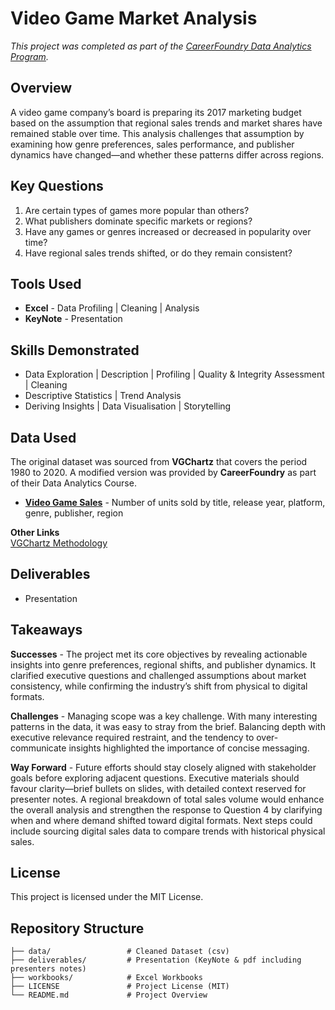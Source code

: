 # Video Game Market Analysis

*This project was completed as part of the [CareerFoundry Data Analytics Program](https://careerfoundry.com/en/courses/become-a-data-analyst/).*

## Overview

A video game company’s board is preparing its 2017 marketing budget based on the assumption that regional sales trends and market shares have remained stable over time. This analysis challenges that assumption by examining how genre preferences, sales performance, and publisher dynamics have changed—and whether these patterns differ across regions.

## Key Questions
1. Are certain types of games more popular than others?
2. What publishers dominate specific markets or regions?
3. Have any games or genres increased or decreased in popularity over time?
4. Have regional sales trends shifted, or do they remain consistent?

## Tools Used 

- **Excel** - Data Profiling | Cleaning | Analysis
- **KeyNote** - Presentation

## Skills Demonstrated

- Data Exploration | Description | Profiling | Quality & Integrity Assessment | Cleaning
- Descriptive Statistics | Trend Analysis
- Deriving Insights | Data Visualisation | Storytelling

## Data Used
The original dataset was sourced from **VGChartz** that covers the period 1980 to 2020. A modified version was provided by **CareerFoundry** as part of their Data Analytics Course.

- [**Video Game Sales**](https://coach-courses-us.s3.amazonaws.com/public/courses/intro-to-data/E4/vgsales_dirty.xlsx) - Number of units sold by title, release year, platform, genre, publisher, region

**Other Links**     
[VGChartz Methodology](http://www.vgchartz.com/methodology.php)   


## Deliverables
- Presentation

## Takeaways
**Successes** - The project met its core objectives by revealing actionable insights into genre preferences, regional shifts, and publisher dynamics. It clarified executive questions and challenged assumptions about market consistency, while confirming the industry’s shift from physical to digital formats.

**Challenges** - Managing scope was a key challenge. With many interesting patterns in the data, it was easy to stray from the brief. Balancing depth with executive relevance required restraint, and the tendency to over-communicate insights highlighted the importance of concise messaging.

**Way Forward** - Future efforts should stay closely aligned with stakeholder goals before exploring adjacent questions. Executive materials should favour clarity—brief bullets on slides, with detailed context reserved for presenter notes.
A regional breakdown of total sales volume would enhance the overall analysis and strengthen the response to Question 4 by clarifying when and where demand shifted toward digital formats.
Next steps could include sourcing digital sales data to compare trends with historical physical sales. 


## License
This project is licensed under the MIT License.


## Repository Structure

```text
├── data/                 # Cleaned Dataset (csv)
├── deliverables/         # Presentation (KeyNote & pdf including presenters notes)
├── workbooks/            # Excel Workbooks
├── LICENSE               # Project License (MIT)
└── README.md             # Project Overview